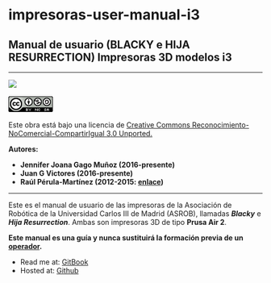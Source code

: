 # impresoras-user-manual-i3

## **Manual de usuario  (BLACKY e HIJA RESURRECTION)  Impresoras 3D modelos i3**



---

![](https://avatars1.githubusercontent.com/u/6586261?v=3&s=200)


![](cc.png)

Este obra está bajo una licencia de [Creative Commons Reconocimiento-NoComercial-CompartirIgual 3.0 Unported.
](http://creativecommons.org/licenses/by-nc-sa/3.0/deed.es_ES)

**Autores:** 
* **Jennifer Joana Gago Muñoz (2016-presente)**
* **Juan G Victores (2016-presente)**
* **Raúl Pérula-Martínez (2012-2015: [enlace](https://docs.google.com/document/d/1b7sLQl3vPjp7CNvayk5mEjHVgoPj9QuWfPiRglXKoq4/pub))**



---


Este es el manual de usuario de las impresoras de la Asociación de Robótica de la Universidad Carlos III de Madrid (ASROB), llamadas ***Blacky*** e ***Hija Resurrection***. Ambas son impresoras 3D de tipo **Prusa Air 2**.




**Este manual es una guía y nunca sustituirá la formación previa de un [operador](http://ieee.uc3m.es/index.php/Operadores#Operadores_Autorizados).**

* Read me at: [GitBook](https://www.gitbook.com/book/asrob-uc3m/impresoras-user-manual-i3/details)
* Hosted at: [Github](https://github.com/asrob-uc3m/impresoras-user-manual-i3)
